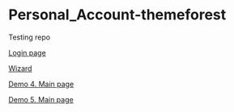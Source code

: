 # Personal_Account-themeforest
Testing repo



[Login page](https://grant-inna.github.io/Personal_Account-themeforest/dist/demo4/login.html)

[Wizard](https://grant-inna.github.io/Personal_Account-themeforest/dist/demo4/wizard-step1.html)

[Demo 4. Main page]( https://grant-inna.github.io/Personal_Account-themeforest/dist/demo4/)




[Demo 5. Main page]( https://grant-inna.github.io/Personal_Account-themeforest/dist/demo5/) 
